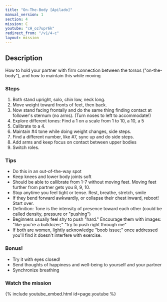 ```yaml
---
title: "On-The-Body [Apilado]"
manual_version: 1
section: 4
mission: C
youtube: "cH_oz7upr6k"
redirect_from: "/v1/4-c"
layout: mission
---
```




## Description

How to hold your partner with firm connection between the torsos ("on-the-body"), and how to maintain this while moving

### Steps

1. Both stand upright, solo, chin low, neck long. 
2. Move weight toward fronts of feet, then back. 
3. Now stand facing frontally and do the same thing finding contact at follower's sternum (no arms). (Turn noses to left to accommodate!) 
4. Explore different tones: Find a 1 on a scale from 1 to 10, a 10, a 5 
5. Calibrate to a 4. 
6. Maintain #4 tone while doing weight changes, side steps.
7. Find a different number, like #7, sync up and do side steps.  
8. Add arms and keep focus on contact between upper bodies
9. Switch roles. 

### Tips

* Do this in an out-of-the-way spot
* Keep knees and lower body joints soft
* Should be able to callibrate from 1-7 without moving feet. Moving feet further from partner gets you 8, 9, 10. 
* Stop anytime you feel tight or tense. Rest, breathe, stretch, smile
* If they bend forward awkwardly, or collapse their chest inward, reboot! Start over. 
* Definition: Tone is the intensity of presence toward each other (could be called density, pressure or "pushing")
* Beginners usually feel shy to push "hard." Encourage them with images: "like you're a bulldozer;" "try to push right through me"
* If both are women, lightly acknowledge "boob issue;" once addressed you'll find it doesn't interfere with exercise. 

### Bonus! 

* Try it with eyes closed!
* Send thoughts of happiness and well-being to yourself and your partner
* Synchronize breathing

### Watch the mission

{% include youtube_embed.html id=page.youtube %}


